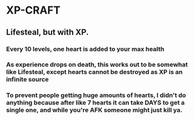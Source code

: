 # XP-CRAFT
## Lifesteal, but with XP.
### Every 10 levels, one heart is added to your max health
### As experience drops on death, this works out to be somewhat like Lifesteal, except hearts cannot be destroyed as XP is an infinite source
### To prevent people getting huge amounts of hearts, I didn't do anything because after like 7 hearts it can take DAYS to get a single one, and while you're AFK someone might just kill ya.
